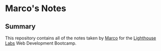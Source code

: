 # Marco's Notes

## Summary 

This repository contains all of the notes taken by [Marco](https://github.com/marcogamal/) for the [Lighthouse Labs](https://www.lighthouselabs.ca/) Web Development Bootcamp.
